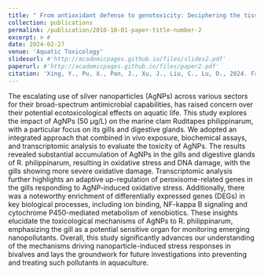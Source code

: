 ```yaml
---
title: " From antioxidant defense to genotoxicity: Deciphering the tissue-specific impact of AgNPs on marine clam Ruditapes philippinarum"
collection: publications
permalink: /publication/2010-10-01-paper-title-number-2
excerpt: > #
date: 2024-02-27
venue: 'Aquatic Toxicology'
slidesurl: #'http://academicpages.github.io/files/slides2.pdf'
paperurl: #'http://academicpages.github.io/files/paper2.pdf'
citation: 'Xing, Y., Pu, X., Pan, J., Xu, J., Liu, C., Lu, D., 2024. From antioxidant defense to genotoxicity: Deciphering the tissue-specific impact of AgNPs on marine clam Ruditapes philippinarum. Aquatic Toxicology 270, 106883. 10.1016/j.aquatox.2024.106883.'
---
```


  The escalating use of silver nanoparticles (AgNPs) across various sectors for their broad-spectrum antimicrobial
  capabilities, has raised concern over their potential ecotoxicological effects on aquatic life. This study explores
  the impact of AgNPs (50 μg/L) on the marine clam Ruditapes philippinarum, with a particular focus on its gills and
  digestive glands. We adopted an integrated approach that combined in vivo exposure, biochemical assays, and
  transcriptomic analysis to evaluate the toxicity of AgNPs. The results revealed substantial accumulation of AgNPs
  in the gills and digestive glands of R. philippinarum, resulting in oxidative stress and DNA damage, with the gills
  showing more severe oxidative damage. Transcriptomic analysis further highlights an adaptive up-regulation of
  peroxisome-related genes in the gills responding to AgNP-induced oxidative stress. Additionally, there was a
  noteworthy enrichment of differentially expressed genes (DEGs) in key biological processes, including ion
  binding, NF-kappa B signaling and cytochrome P450-mediated metabolism of xenobiotics. These insights
  elucidate the toxicological mechanisms of AgNPs to R. philippinarum, emphasizing the gill as a potential sensitive
  organ for monitoring emerging nanopollutants. Overall, this study significantly advances our understanding of
  the mechanisms driving nanoparticle-induced stress responses in bivalves and lays the groundwork for future
  investigations into preventing and treating such pollutants in aquaculture.

